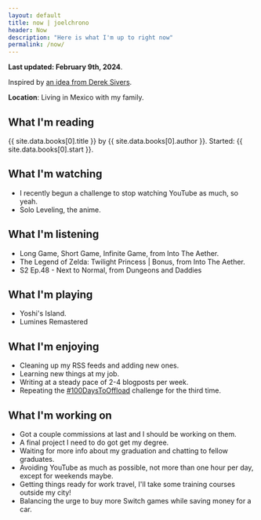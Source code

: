 ```yaml
---
layout: default
title: now | joelchrono
header: Now
description: "Here is what I'm up to right now"
permalink: /now/
---
```


**Last updated: February 9th, 2024**.

Inspired by [an idea from Derek Sivers](https://nownownow.com/about).

**Location**: Living in Mexico with my family.

## What I'm reading

{{ site.data.books[0].title }} by {{ site.data.books[0].author }}. Started: {{ site.data.books[0].start }}.

## What I'm watching
- I recently begun a challenge to stop watching YouTube as much, so yeah.
- Solo Leveling, the anime.

## What I'm listening
<!--<iframe width="100%" height="180" frameborder="no" color="black" background="gray" scrolling="no" seamless src=""></iframe>-->

- Long Game, Short Game, Infinite Game, from Into The Aether.
- The Legend of Zelda: Twilight Princess | Bonus, from Into The Aether.
- S2 Ep.48 - Next to Normal, from Dungeons and Daddies

## What I'm playing
- Yoshi's Island.
- Lumines Remastered

## What I'm enjoying

- Cleaning up my RSS feeds and adding new ones.
- Learning new things at my job.
- Writing at a steady pace of 2-4 blogposts per week.
- Repeating the [#100DaysToOffload](https://100daystooffload.com) challenge for the third time.

## What I'm working on
- Got a couple commissions at last and I should be working on them.
- A final project I need to do got get my degree.
- Waiting for more info about my graduation and chatting to fellow graduates.
- Avoiding YouTube as much as possible, not more than one hour per day, except for weekends maybe.
- Getting things ready for work travel, I'll take some training courses outside my city!
- Balancing the urge to buy more Switch games while saving money for a car.
